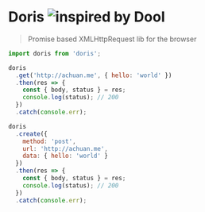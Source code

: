 # Doris ![inspired by Dool](https://img.shields.io/badge/inspired%20by-Dool-orange.svg)

> Promise based XMLHttpRequest lib for the browser

```js
import doris from 'doris';

doris
  .get('http://achuan.me', { hello: 'world' })
  .then(res => {
    const { body, status } = res;
    console.log(status); // 200
  })
  .catch(console.err);

doris
  .create({
    method: 'post',
    url: 'http://achuan.me',
    data: { hello: 'world' }
  })
  .then(res => {
    const { body, status } = res;
    console.log(status); // 200
  })
  .catch(console.err);
```
